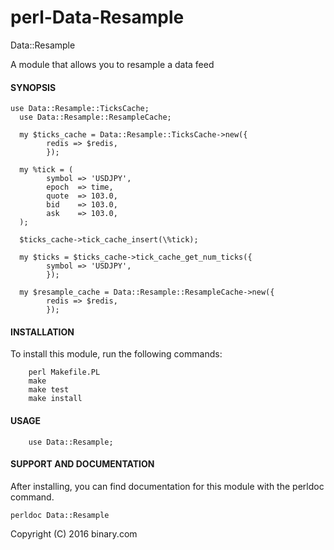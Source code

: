 # perl-Data-Resample


Data::Resample

A module that allows you to resample a data feed

#### SYNOPSIS

```
use Data::Resample::TicksCache;
  use Data::Resample::ResampleCache;

  my $ticks_cache = Data::Resample::TicksCache->new({
        redis => $redis,
        });

  my %tick = (
        symbol => 'USDJPY',
        epoch  => time,
        quote  => 103.0,
        bid    => 103.0,
        ask    => 103.0,
  );

  $ticks_cache->tick_cache_insert(\%tick);

  my $ticks = $ticks_cache->tick_cache_get_num_ticks({
        symbol => 'USDJPY',
        });

  my $resample_cache = Data::Resample::ResampleCache->new({
        redis => $redis,
        });

```

#### INSTALLATION

To install this module, run the following commands:

        perl Makefile.PL
        make
        make test
        make install

#### USAGE

```
    use Data::Resample;
```

#### SUPPORT AND DOCUMENTATION

After installing, you can find documentation for this module with the
perldoc command.

    perldoc Data::Resample

Copyright (C) 2016 binary.com 

